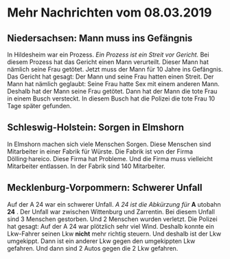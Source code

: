 # Mehr Nachrichten vom 08.03.2019


## Niedersachsen: Mann muss ins Gefängnis
In Hildesheim war ein Prozess. 
*Ein Prozess ist ein Streit vor Gericht.* Bei diesem Prozess hat das Gericht einen Mann verurteilt. Dieser Mann hat nämlich seine Frau getötet. Jetzt muss der Mann für 10 Jahre ins Gefängnis. Das Gericht hat gesagt: Der Mann und seine Frau hatten einen Streit. Der Mann hat nämlich geglaubt: Seine Frau hatte Sex mit einem anderen Mann. Deshalb hat der Mann seine Frau getötet. Dann hat der Mann die tote Frau in einem Busch versteckt. In diesem Busch hat die Polizei die tote Frau 10 Tage später gefunden. 

## Schleswig-Holstein: Sorgen in Elmshorn
In Elmshorn machen sich viele Menschen Sorgen. Diese Menschen sind Mitarbeiter in einer Fabrik für Würste. Die Fabrik ist von der Firma Dölling·hareico. Diese Firma hat Probleme. Und die Firma muss vielleicht Mitarbeiter entlassen. In der Fabrik sind 140 Mitarbeiter. 

## Mecklenburg-Vorpommern: Schwerer Unfall
Auf der A 24 war ein schwerer Unfall. 
*A 24 ist die Abkürzung für* **A** utobahn **24** . Der Unfall war zwischen Wittenburg und Zarrentin. Bei diesem Unfall sind 3 Menschen gestorben. Und 2 Menschen wurden verletzt. Die Polizei hat gesagt: Auf der A 24 war plötzlich sehr viel Wind. Deshalb konnte ein Lkw-Fahrer seinen Lkw **nicht** mehr richtig steuern. Und deshalb ist der Lkw umgekippt. Dann ist ein anderer Lkw gegen den umgekippten Lkw gefahren. Und dann sind 2 Autos gegen die 2 Lkw gefahren. 
